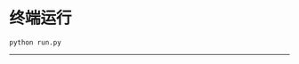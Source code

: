 # 终端运行

```shell
python run.py
```
***************************************************************************************************************************************************************************************************************************************************************************************************************************************************************************************************************************************************************************************************************************************************************************************************************************************************************************************************************************************************************************************************************************************************************************************